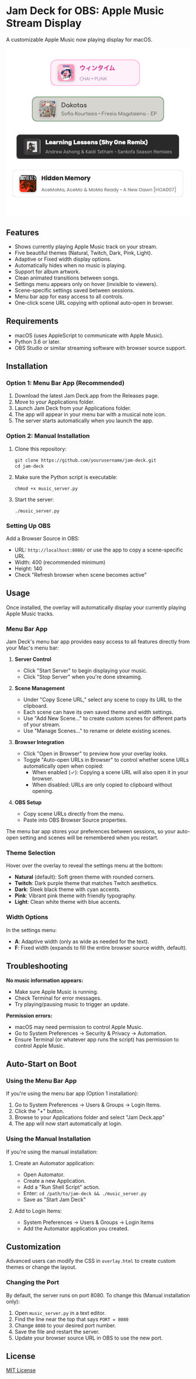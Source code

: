 # Jam Deck for OBS: Apple Music Stream Display

A customizable Apple Music now playing display for macOS.

![Jam Deck](preview.png)

## Features

- Shows currently playing Apple Music track on your stream.
- Five beautiful themes (Natural, Twitch, Dark, Pink, Light).
- Adaptive or Fixed width display options.
- Automatically hides when no music is playing.
- Support for album artwork.
- Clean animated transitions between songs.
- Settings menu appears only on hover (invisible to viewers).
- Scene-specific settings saved between sessions.
- Menu bar app for easy access to all controls.
- One-click scene URL copying with optional auto-open in browser.

## Requirements

- macOS (uses AppleScript to communicate with Apple Music).
- Python 3.6 or later.
- OBS Studio or similar streaming software with browser source support.

## Installation

### Option 1: Menu Bar App (Recommended)

1. Download the latest Jam Deck.app from the Releases page.
2. Move to your Applications folder.
3. Launch Jam Deck from your Applications folder.
4. The app will appear in your menu bar with a musical note icon.
5. The server starts automatically when you launch the app.

### Option 2: Manual Installation

1. Clone this repository:
   ```
   git clone https://github.com/yourusername/jam-deck.git
   cd jam-deck
   ```

2. Make sure the Python script is executable:
   ```
   chmod +x music_server.py
   ```

3. Start the server:
   ```
   ./music_server.py
   ```

### Setting Up OBS

Add a Browser Source in OBS:
- URL: `http://localhost:8080/` or use the app to copy a scene-specific URL
- Width: 400 (recommended minimum)
- Height: 140
- Check "Refresh browser when scene becomes active"

## Usage

Once installed, the overlay will automatically display your currently playing Apple Music tracks.

### Menu Bar App

Jam Deck's menu bar app provides easy access to all features directly from your Mac's menu bar:

1. **Server Control**
   - Click "Start Server" to begin displaying your music.
   - Click "Stop Server" when you're done streaming.

2. **Scene Management**
   - Under "Copy Scene URL," select any scene to copy its URL to the clipboard.
   - Each scene can have its own saved theme and width settings.
   - Use "Add New Scene..." to create custom scenes for different parts of your stream.
   - Use "Manage Scenes..." to rename or delete existing scenes.

3. **Browser Integration**
   - Click "Open in Browser" to preview how your overlay looks.
   - Toggle "Auto-open URLs in Browser" to control whether scene URLs automatically open when copied:
     - When enabled (✓): Copying a scene URL will also open it in your browser.
     - When disabled: URLs are only copied to clipboard without opening.

4. **OBS Setup**
   - Copy scene URLs directly from the menu.
   - Paste into OBS Browser Source properties.

The menu bar app stores your preferences between sessions, so your auto-open setting and scenes will be remembered when you restart.


### Theme Selection

Hover over the overlay to reveal the settings menu at the bottom:

- **Natural** (default): Soft green theme with rounded corners.
- **Twitch**: Dark purple theme that matches Twitch aesthetics.
- **Dark**: Sleek black theme with cyan accents.
- **Pink**: Vibrant pink theme with friendly typography.
- **Light**: Clean white theme with blue accents.

### Width Options

In the settings menu:

- **A**: Adaptive width (only as wide as needed for the text).
- **F**: Fixed width (expands to fill the entire browser source width, default).


## Troubleshooting

**No music information appears:**
- Make sure Apple Music is running.
- Check Terminal for error messages.
- Try playing/pausing music to trigger an update.

**Permission errors:**
- macOS may need permission to control Apple Music.
- Go to System Preferences → Security & Privacy → Automation.
- Ensure Terminal (or whatever app runs the script) has permission to control Apple Music.

## Auto-Start on Boot

### Using the Menu Bar App

If you're using the menu bar app (Option 1 installation):

1. Go to System Preferences → Users & Groups → Login Items.
2. Click the "+" button.
3. Browse to your Applications folder and select "Jam Deck.app"
4. The app will now start automatically at login.

### Using the Manual Installation

If you're using the manual installation:

1. Create an Automator application:
   - Open Automator.
   - Create a new Application.
   - Add a "Run Shell Script" action.
   - Enter: `cd /path/to/jam-deck && ./music_server.py`
   - Save as "Start Jam Deck"

2. Add to Login Items:
   - System Preferences → Users & Groups → Login Items
   - Add the Automator application you created.

## Customization

Advanced users can modify the CSS in `overlay.html` to create custom themes or change the layout.

### Changing the Port

By default, the server runs on port 8080. To change this (Manual installation only):

1. Open `music_server.py` in a text editor.
2. Find the line near the top that says `PORT = 8080`
3. Change `8080` to your desired port number.
4. Save the file and restart the server.
5. Update your browser source URL in OBS to use the new port.

## License

[MIT License](LICENSE)
